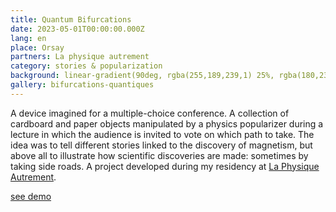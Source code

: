```yaml
---
title: Quantum Bifurcations
date: 2023-05-01T00:00:00.000Z
lang: en
place: Orsay
partners: La physique autrement
category: stories & popularization
background: linear-gradient(90deg, rgba(255,189,239,1) 25%, rgba(180,238,255,1), 48%, rgba(229,230,229,1) 69%, rgba(34,122,75,1) 100%)
gallery: bifurcations-quantiques
---
```

A device imagined for a multiple-choice conference. A collection of cardboard and paper objects manipulated by a physics popularizer during
a lecture in which the audience is invited to vote on which path to take. The idea was to tell different stories linked to the discovery of magnetism, but above all to illustrate how scientific discoveries are made: sometimes by taking side roads.
A project developed during my residency at [La Physique Autrement](https://hebergement.universite-paris-saclay.fr/supraconductivite/projet/toktoks/).

[see demo](https://youtu.be/uIqkitE1gqQ?feature=shared)
